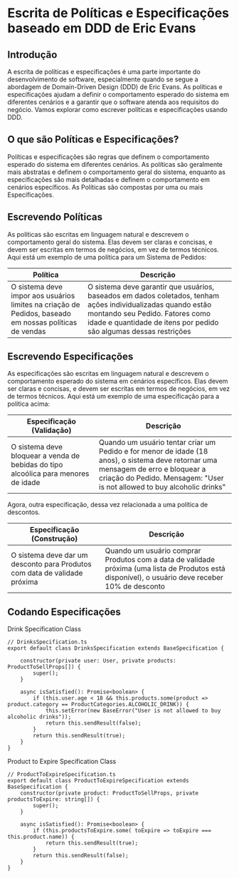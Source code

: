 # Escrita de Políticas e Especificações baseado em DDD de Eric Evans

## Introdução

A escrita de políticas e especificações é uma parte importante do desenvolvimento de software, especialmente quando se segue a abordagem de Domain-Driven Design (DDD) de Eric Evans. As políticas e especificações ajudam a definir o comportamento esperado do sistema em diferentes cenários e a garantir que o software atenda aos requisitos do negócio. Vamos explorar como escrever políticas e especificações usando DDD.

## O que são Políticas e Especificações?

Políticas e especificações são regras que definem o comportamento esperado do sistema em diferentes cenários. As políticas são geralmente mais abstratas e definem o comportamento geral do sistema, enquanto as especificações são mais detalhadas e definem o comportamento em cenários específicos. As Políticas são compostas por uma ou mais Especificações.

## Escrevendo Políticas

As políticas são escritas em linguagem natural e descrevem o comportamento geral do sistema. Elas devem ser claras e concisas, e devem ser escritas em termos de negócios, em vez de termos técnicos. Aqui está um exemplo de uma política para um Sistema de Pedidos:

| Política | Descrição |
| --- | --- |
| O sistema deve impor aos usuários limites na criação de Pedidos, baseado em nossas políticas de vendas | O sistema deve garantir que usuários, baseados em dados coletados, tenham ações individualizadas quando estão montando seu Pedido. Fatores como idade e quantidade de itens por pedido são algumas dessas restrições  |

## Escrevendo Especificações

As especificações são escritas em linguagem natural e descrevem o comportamento esperado do sistema em cenários específicos. Elas devem ser claras e concisas, e devem ser escritas em termos de negócios, em vez de termos técnicos. Aqui está um exemplo de uma especificação para a política acima:

| Especificação (Validação) | Descrição |
| --- | --- |
| O sistema deve bloquear a venda de bebidas do tipo alcoólica para menores de idade  | Quando um usuário tentar criar um Pedido e for menor de idade (18 anos), o sistema deve retornar uma mensagem de erro e bloquear a criação do Pedido. Mensagem: "User is not allowed to buy alcoholic drinks"  |

Agora, outra especificação, dessa vez relacionada a uma política de descontos.

| Especificação (Construção) | Descrição |
| --- | --- |
| O sistema deve dar um desconto para Produtos com data de validade próxima  | Quando um usuário comprar Produtos com a data de validade próxima (uma lista de Produtos está disponível), o usuário deve receber 10% de desconto  |


## Codando Especificações

Drink Specification Class
```
// DrinksSpecification.ts
export default class DrinksSpecification extends BaseSpecification {
    
    constructor(private user: User, private products: ProductToSellProps[]) {
        super();
    }
    
    async isSatisfied(): Promise<boolean> {
        if (this.user.age < 18 && this.products.some(product => product.category == ProductCategories.ALCOHOLIC_DRINK)) {
            this.setError(new BaseError("User is not allowed to buy alcoholic drinks"));
            return this.sendResult(false);
        }
        return this.sendResult(true);
    }
}
```

Product to Expire Specification Class
```
// ProductToExpireSpecification.ts
export default class ProductToExpireSpecification extends BaseSpecification {
    constructor(private product: ProductToSellProps, private productsToExpire: string[]) {
        super();
    }
    
    async isSatisfied(): Promise<boolean> {
        if (this.productsToExpire.some( toExpire => toExpire === this.product.name)) {
            return this.sendResult(true);
        }
        return this.sendResult(false);
    }
}
```
